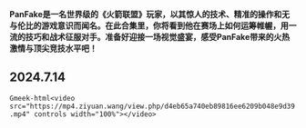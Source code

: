 **PanFake是一名世界级的《火箭联盟》玩家，以其惊人的技术、精准的操作和无与伦比的游戏意识而闻名。在此合集里，你将看到他在赛场上如何运筹帷幄，用一流的技巧和战术征服对手。准备好迎接一场视觉盛宴，感受PanFake带来的火热激情与顶尖竞技水平吧！**

## 2024.7.14

`Gmeek-html<video src="https://mp4.ziyuan.wang/view.php/d4eb65a740eb89816ee6209b048e9d39.mp4" controls width="100%"></video>`



<!-- ##{"script":"<script src='https://blog.meekdai.com/assets/GmeekTOC.js'></script>"}## -->